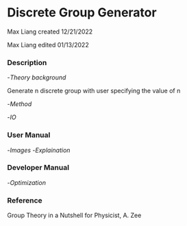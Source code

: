 # Discrete Group Generator
Max Liang
created 12/21/2022

Max Liang
edited 01/13/2022

### Description
-*Theory background*

Generate n discrete group with user specifying the value of n

-*Method*

-*IO*

### User Manual
-*Images*
-*Explaination*

### Developer Manual
-*Optimization*


### Reference
Group Theory in a Nutshell for Physicist, A. Zee

